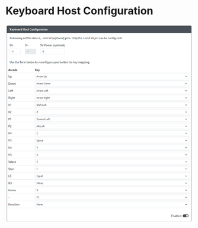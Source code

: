 # Keyboard Host Configuration

![GP2040-CE Configurator - Keyboard Host Configuration](../assets/images/gpc-add-ons-keyboard-host-configuration.png)